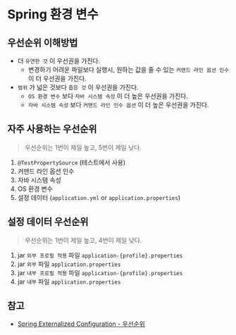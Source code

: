 # Spring 환경 변수

## 우선순위 이해방법

- 더 `유연한 것` 이 우선권을 가진다.
  - 변경하기 어려운 파일보다 실행시, 원하는 값을 줄 수 있는 `커맨드 라인 옵션 인수` 이 더 우선권을 가진다.
- `범위` 가 넓은 것보다 `좁은 것` 이 우선권을 가진다.
  - `OS 환경 변수` 보다 `자바 시스템 속성` 이 더 높은 우선권을 가진다.
  - `자바 시스템 속성` 보다 `커맨드 라인 인수 옵션` 이 더 높은 우선권을 가진다.

## 자주 사용하는 우선순위

> 우선순위는 1번이 제일 높고, 5번이 제일 낮다.

1. `@TestPropertySource` (테스트에서 사용)
2. 커맨드 라인 옵션 인수
3. 자바 시스템 속성
4. OS 환경 변수
5. 설정 데이터 (`application.yml` or `application.properties`)

## 설정 데이터 우선순위

> 우선순위는 1번이 제일 높고, 4번이 제일 낮다.

1. jar `외부 프로필 적용` 파일 `application-{profile}.properties`
2. jar `외부` 파일 `application.properties`
3. jar `내부 프로필 적용` 파일 `application-{profile}.properties` 
4. jar `내부` 파일 `application.properties`

## 참고

- [Spring Externalized Configuration - 우선순위](https://docs.spring.io/spring-boot/docs/current/reference/html/features.html#features.external-config)
